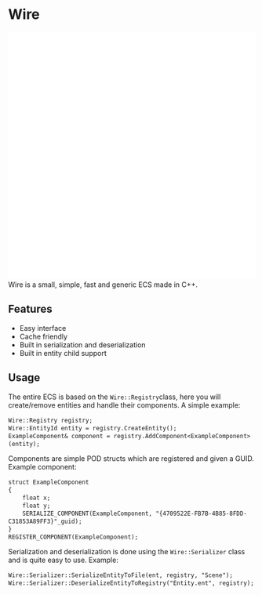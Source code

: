 # Wire
![](https://raw.githubusercontent.com/ChunkTreasure1/Wire/main/resource/WireLogo.png)
Wire is a small, simple, fast and generic ECS made in C++.
## Features
* Easy interface
* Cache friendly
* Built in serialization and deserialization
* Built in entity child support
## Usage
The entire ECS is based on the `Wire::Registry`class, here you will create/remove entities and handle their components. A simple example:

    Wire::Registry registry;
    Wire::EntityId entity = registry.CreateEntity();
    ExampleComponent& component = registry.AddComponent<ExampleComponent>(entity);
Components are simple POD structs which are registered and given a GUID. Example component:

    struct ExampleComponent
    {
	    float x;
	    float y;
	    SERIALIZE_COMPONENT(ExampleComponent, "{4709522E-FB7B-4B85-8FDD-C31853A89FF3}"_guid);
    }
    REGISTER_COMPONENT(ExampleComponent);
Serialization and deserialization is done using the `Wire::Serializer` class and is quite easy to use. Example:
 

    Wire::Serializer::SerializeEntityToFile(ent, registry, "Scene");
	Wire::Serializer::DeserializeEntityToRegistry("Entity.ent", registry);


